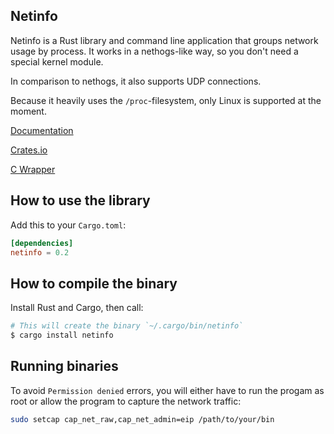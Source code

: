 Netinfo
----------

Netinfo is a Rust library and command line application that groups network usage by process. It works in a nethogs-like way, so you don't need a special kernel module.

In comparison to nethogs, it also supports UDP connections.

Because it heavily uses the `/proc`-filesystem, only Linux is supported at the moment.

[Documentation](https://docs.rs/netinfo)

[Crates.io](https://crates.io/crates/netinfo)

[C Wrapper](https://github.com/ChangSpivey/netinfo-ffi)

How to use the library
----------

Add this to your `Cargo.toml`:

```toml
[dependencies]
netinfo = 0.2
```

How to compile the binary
----------

Install Rust and Cargo, then call:

```bash
# This will create the binary `~/.cargo/bin/netinfo`
$ cargo install netinfo
```

Running binaries
----------

To avoid `Permission denied` errors, you will either have to run the progam as root or allow the program to capture the network traffic:

```bash
sudo setcap cap_net_raw,cap_net_admin=eip /path/to/your/bin
```
